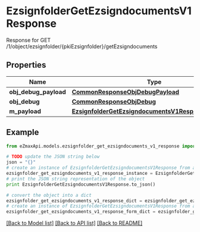 # EzsignfolderGetEzsigndocumentsV1Response

Response for GET /1/object/ezsignfolder/{pkiEzsignfolder}/getEzsigndocuments

## Properties

Name | Type | Description | Notes
------------ | ------------- | ------------- | -------------
**obj_debug_payload** | [**CommonResponseObjDebugPayload**](CommonResponseObjDebugPayload.md) |  | 
**obj_debug** | [**CommonResponseObjDebug**](CommonResponseObjDebug.md) |  | [optional] 
**m_payload** | [**EzsignfolderGetEzsigndocumentsV1ResponseMPayload**](EzsignfolderGetEzsigndocumentsV1ResponseMPayload.md) |  | 

## Example

```python
from eZmaxApi.models.ezsignfolder_get_ezsigndocuments_v1_response import EzsignfolderGetEzsigndocumentsV1Response

# TODO update the JSON string below
json = "{}"
# create an instance of EzsignfolderGetEzsigndocumentsV1Response from a JSON string
ezsignfolder_get_ezsigndocuments_v1_response_instance = EzsignfolderGetEzsigndocumentsV1Response.from_json(json)
# print the JSON string representation of the object
print EzsignfolderGetEzsigndocumentsV1Response.to_json()

# convert the object into a dict
ezsignfolder_get_ezsigndocuments_v1_response_dict = ezsignfolder_get_ezsigndocuments_v1_response_instance.to_dict()
# create an instance of EzsignfolderGetEzsigndocumentsV1Response from a dict
ezsignfolder_get_ezsigndocuments_v1_response_form_dict = ezsignfolder_get_ezsigndocuments_v1_response.from_dict(ezsignfolder_get_ezsigndocuments_v1_response_dict)
```
[[Back to Model list]](../README.md#documentation-for-models) [[Back to API list]](../README.md#documentation-for-api-endpoints) [[Back to README]](../README.md)


